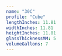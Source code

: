 ```yaml
---
name: "30C"
profile: "Cube"
lengthInches: 11.81
widthInches: 11.81
heightInches: 11.81
glassThicknessMM: 5
volumeGallons: 7
---
```


